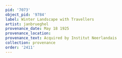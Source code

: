 ```yaml
---
pid: '7073'
object_pid: '9784'
label: Winter Landscape with Travellers
artist: janbrueghel
provenance_date: May 18 1925
provenance_location:
provenance_text: Acquired by Institut Neerlandais
collection: provenance
order: '2411'
---
```

